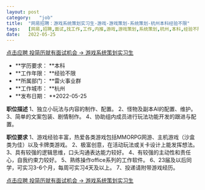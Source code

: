 ```yaml
---
layout:	post
category:	"job"
title:	"网易招聘：游戏系统策划实习生-游戏-游戏策划-系统策划-杭州本科经验不限"
tags:	[网易,招聘,面试,找工作,工作,内推,游戏,游戏策划,系统策划,杭州,本科,经验不限]
date:	2022-05-25
---
```


[点击应聘 投简历就有面试机会 -> 游戏系统策划实习生](http://mobile.bole.netease.com/bole/boleDetail?id=17741&employeeId=346f03c3cda5f04c&key=all)



- **学历要求： **本科
- **工作年限： **经验不限
- **所属部门： **雷火事业群
- **工作城市： **杭州
- **发布日期： **2022-05-25



**职位描述**
1、独立小玩法与内容的制作、配置。
2、怪物及副本AI的配置、维护。
3、简单的文案包装、剧情制作。
4、协助组内成员进行玩法功能开发的跟进与配置。



**职位要求**
1、游戏经验丰富，热爱各类游戏包括MMORPG网游、主机游戏（沙盒类为佳）以及卡牌类游戏。
2、极富创意，在活动玩法或关卡设计上能发挥想法。
3、具有较强的逻辑思维，口头沟通表达能力较好。
4、有较强的主动性和责任心，自我约束力较好。
5、熟练操作office系列的工作软件。
6、23届及以后同学，可实习3-6个月，每周可实习4天及以上。
7、投递请附带游戏经历。





[点击应聘 投简历就有面试机会 -> 游戏系统策划实习生](http://mobile.bole.netease.com/bole/boleDetail?id=17741&employeeId=346f03c3cda5f04c&key=all)